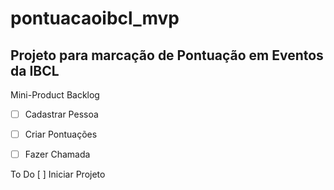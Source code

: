 # pontuacaoibcl_mvp

## Projeto para marcação de Pontuação em Eventos da IBCL 


Mini-Product Backlog
-[ ] Cadastrar Pessoa
-[ ] Criar Pontuações
-[ ] Fazer Chamada


To Do
[ ] Iniciar Projeto
